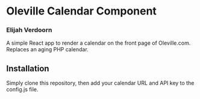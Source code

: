 # Oleville Calendar Component
### Elijah Verdoorn

A simple React app to render a calendar on the front page of Oleville.com. Replaces an aging PHP calendar.

## Installation

Simply clone this repository, then add your calendar URL and API key to the config.js file.
